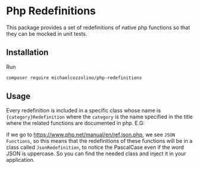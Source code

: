 # Php Redefinitions

This package provides a set of redefinitions of native php functions so that they can be mocked in unit tests.

## Installation

Run

```sh
composer require michaelcozzolino/php-redefinitions
```

## Usage

Every redefinition is included in a specific class whose name is `{category}Redefinition` where the `category` is
the name specified in the title where the related functions are documented in php. E.G:

if we go to https://www.php.net/manual/en/ref.json.php, we see `JSON Functions`, so this means that the redefinitions of
these functions will be in a class called `JsonRedefinition`, to notice the PascalCase even if the word JSON is
uppercase. So you can find the needed class and inject it in your application.

